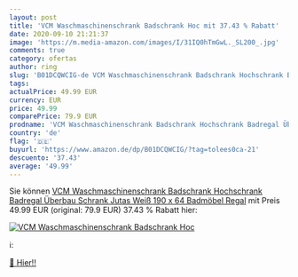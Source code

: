 ```yaml
---
layout: post
title: 'VCM Waschmaschinenschrank Badschrank Hoc mit 37.43 % Rabatt'
date: 2020-09-10 21:21:37
image: 'https://m.media-amazon.com/images/I/31IQ0hTmGwL._SL200_.jpg'
comments: true
category: ofertas
author: ring
slug: 'B01DCQWCIG-de VCM Waschmaschinenschrank Badschrank Hochschrank Badregal...'
tags: 
actualPrice: 49.99 EUR
currency: EUR
price: 49.99
comparePrice: 79.9 EUR
prodname: 'VCM Waschmaschinenschrank Badschrank Hochschrank Badregal Überbau Schrank Jutas Weiß 190 x 64 Badmöbel Regal'
country: 'de'
flag: '🇩🇪'
buyurl: 'https://www.amazon.de/dp/B01DCQWCIG/?tag=tolees0ca-21'
descuento: '37.43'
average: '49.99'
---
```


Sie können [VCM Waschmaschinenschrank Badschrank Hochschrank Badregal Überbau Schrank Jutas Weiß 190 x 64 Badmöbel Regal](https://www.amazon.de/dp/B01DCQWCIG/?tag=tolees0ca-21) mit Preis 49.99 EUR (original: 79.9 EUR) 37.43 % Rabatt hier:

[![VCM Waschmaschinenschrank Badschrank Hoc](https://m.media-amazon.com/images/I/31IQ0hTmGwL._SL200_.jpg)](https://www.amazon.de/dp/B01DCQWCIG/?tag=tolees0ca-21)

ℹ️:


[🛒 Hier!!](https://www.amazon.de/dp/B01DCQWCIG/?tag=tolees0ca-21)
